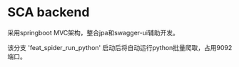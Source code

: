 # SCA backend

采用springboot MVC架构，整合jpa和swagger-ui辅助开发。

该分支 'feat_spider_run_python' 启动后将自动运行python批量爬取，占用9092端口。

